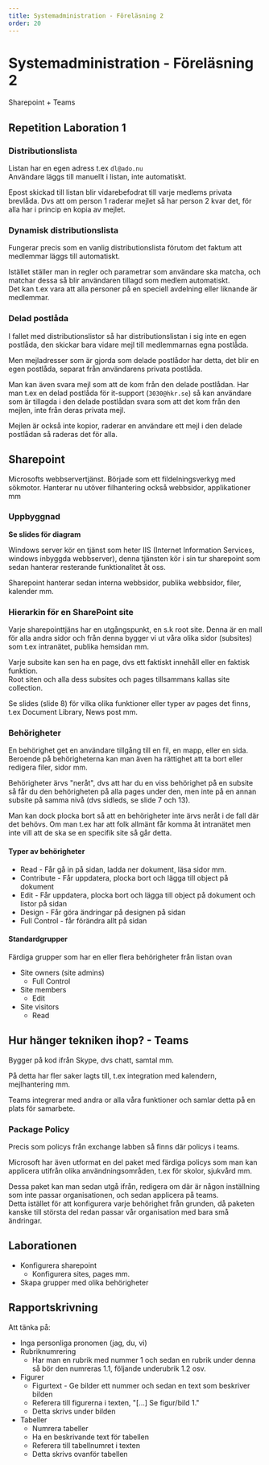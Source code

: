 ```yaml
---
title: Systemadministration - Föreläsning 2
order: 20
---
```


# Systemadministration - Föreläsning 2

Sharepoint + Teams

## Repetition Laboration 1

### Distributionslista

Listan har en egen adress t.ex `dl@ado.nu`  
Användare läggs till manuellt i listan, inte automatiskt.

Epost skickad till listan blir vidarebefodrat till varje medlems privata brevlåda. Dvs att om person 1 raderar mejlet så har person 2 kvar det, för alla har i princip en kopia av mejlet.

### Dynamisk distributionslista

Fungerar precis som en vanlig distributionslista förutom det faktum att medlemmar läggs till automatiskt.

Istället ställer man in regler och parametrar som användare ska matcha, och matchar dessa så blir användaren tillagd som medlem automatiskt.  
Det kan t.ex vara att alla personer på en speciell avdelning eller liknande är medlemmar.

### Delad postlåda

I fallet med distributionslistor så har distributionslistan i sig inte en egen postlåda, den skickar bara vidare mejl till medlemmarnas egna postlåda.

Men mejladresser som är gjorda som delade postlådor har detta, det blir en egen postlåda, separat från användarens privata postlåda.

Man kan även svara mejl som att de kom från den delade postlådan. Har man t.ex en delad postlåda för it-support (`3030@hkr.se`) så kan användare som är tillagda i den delade postlådan svara som att det kom från den mejlen, inte från deras privata mejl.

Mejlen är också inte kopior, raderar en användare ett mejl i den delade postlådan så raderas det för alla.

## Sharepoint

Microsofts webbservertjänst. Började som ett fildelningsverkyg med sökmotor. Hanterar nu utöver filhantering också webbsidor, applikationer mm

### Uppbyggnad

**Se slides för diagram**

Windows server kör en tjänst som heter IIS (Internet Information Services, windows inbyggda webbserver), denna tjänsten kör i sin tur sharepoint som sedan hanterar resterande funktionalitet åt oss.

Sharepoint hanterar sedan interna webbsidor, publika webbsidor, filer, kalender mm.

### Hierarkin för en SharePoint site

Varje sharepointtjäns har en utgångspunkt, en s.k root site. Denna är en mall för alla andra sidor och från denna bygger vi ut våra olika sidor (subsites) som t.ex intranätet, publika hemsidan mm.

Varje subsite kan sen ha en page, dvs ett faktiskt innehåll eller en faktisk funktion.  
Root siten och alla dess subsites och pages tillsammans kallas site collection.

Se slides (slide 8) för vilka olika funktioner eller typer av pages det finns, t.ex Document Library, News post mm.

### Behörigheter

En behörighet get en användare tillgång till en fil, en mapp, eller en sida. Beroende på behörigheterna kan man även ha rättighet att ta bort eller redigera filer, sidor mm.

Behörigheter ärvs "neråt", dvs att har du en viss behörighet på en subsite så får du den behörigheten på alla pages under den, men inte på en annan subsite på samma nivå (dvs sidleds, se slide 7 och 13).

Man kan dock plocka bort så att en behörigheter inte ärvs neråt i de fall där det behövs. Om man t.ex har att folk allmänt får komma åt intranätet men inte vill att de ska se en specifik site så går detta.

#### Typer av behörigheter

- Read - Får gå in på sidan, ladda ner dokument, läsa sidor mm.
- Contribute - Får uppdatera, plocka bort och lägga till object på dokument
- Edit - Får uppdatera, plocka bort och lägga till object på dokument och listor på sidan
- Design - Får göra ändringar på designen på sidan
- Full Control - får förändra allt på sidan

#### Standardgrupper

Färdiga grupper som har en eller flera behörigheter från listan ovan

- Site owners (site admins)
  - Full Control
- Site members
  - Edit
- Site visitors
  - Read

## Hur hänger tekniken ihop? - Teams

Bygger på kod ifrån Skype, dvs chatt, samtal mm.

På detta har fler saker lagts till, t.ex integration med kalendern, mejlhantering mm.

Teams integrerar med andra or alla våra funktioner och samlar detta på en plats för samarbete.

### Package Policy

Precis som policys från exchange labben så finns där policys i teams.

Microsoft har även utformat en del paket med färdiga policys som man kan applicera utifrån olika användningsområden, t.ex för skolor, sjukvård mm.

Dessa paket kan man sedan utgå ifrån, redigera om där är någon inställning som inte passar organisationen, och sedan applicera på teams.  
Detta istället för att konfigurera varje behörighet från grunden, då paketen kanske till största del redan passar vår organisation med bara små ändringar.

## Laborationen

- Konfigurera sharepoint
  - Konfigurera sites, pages mm.
- Skapa grupper med olika behörigheter

## Rapportskrivning

Att tänka på:

- Inga personliga pronomen (jag, du, vi)
- Rubriknumrering
  - Har man en rubrik med nummer 1 och sedan en rubrik under denna så bör den numreras 1.1, följande underubrik 1.2 osv.
- Figurer
  - Figurtext - Ge bilder ett nummer och sedan en text som beskriver bilden
  - Referera till figurerna i texten, "[...] Se figur/bild 1."
  - Detta skrivs under bilden
- Tabeller
  - Numrera tabeller
  - Ha en beskrivande text för tabellen
  - Referera till tabellnumret i texten
  - Detta skrivs ovanför tabellen
